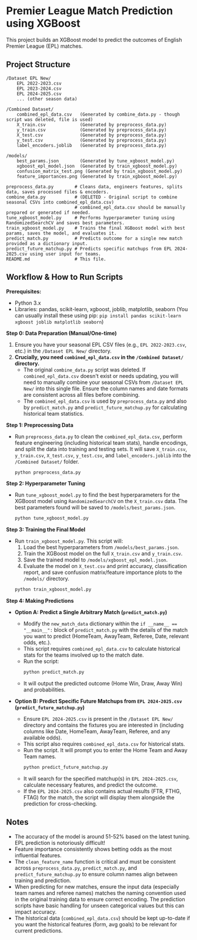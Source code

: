 # Premier League Match Prediction using XGBoost

This project builds an XGBoost model to predict the outcomes of English Premier League (EPL) matches.

## Project Structure

```
/Dataset EPL New/
    EPL 2022-2023.csv
    EPL 2023-2024.csv
    EPL 2024-2025.csv
    ... (other season data)

/Combined Dataset/
    combined_epl_data.csv   (Generated by combine_data.py - though script was deleted, file is used)
    X_train.csv             (Generated by preprocess_data.py)
    y_train.csv             (Generated by preprocess_data.py)
    X_test.csv              (Generated by preprocess_data.py)
    y_test.csv              (Generated by preprocess_data.py)
    label_encoders.joblib   (Generated by preprocess_data.py)

/models/
    best_params.json        (Generated by tune_xgboost_model.py)
    xgboost_epl_model.json  (Generated by train_xgboost_model.py)
    confusion_matrix_test.png (Generated by train_xgboost_model.py)
    feature_importances.png (Generated by train_xgboost_model.py)

preprocess_data.py        # Cleans data, engineers features, splits data, saves processed files & encoders.
combine_data.py           # (DELETED - Original script to combine seasonal CSVs into combined_epl_data.csv)
                          # combined_epl_data.csv should be manually prepared or generated if needed.
tune_xgboost_model.py     # Performs hyperparameter tuning using RandomizedSearchCV and saves best parameters.
train_xgboost_model.py    # Trains the final XGBoost model with best params, saves the model, and evaluates it.
predict_match.py          # Predicts outcome for a single new match provided as a dictionary input.
predict_future_matchup.py # Predicts specific matchups from EPL 2024-2025.csv using user input for teams.
README.md                 # This file.
```

## Workflow & How to Run Scripts

**Prerequisites:**
*   Python 3.x
*   Libraries: pandas, scikit-learn, xgboost, joblib, matplotlib, seaborn
    (You can usually install these using pip: `pip install pandas scikit-learn xgboost joblib matplotlib seaborn`)

**Step 0: Data Preparation (Manual/One-time)**
1.  Ensure you have your seasonal EPL CSV files (e.g., `EPL 2022-2023.csv`, etc.) in the `/Dataset EPL New/` directory.
2.  **Crucially, you need `combined_epl_data.csv` in the `/Combined Dataset/` directory.**
    *   The original `combine_data.py` script was deleted. If `combined_epl_data.csv` doesn't exist or needs updating, you will need to manually combine your seasonal CSVs from `/Dataset EPL New/` into this single file. Ensure the column names and date formats are consistent across all files before combining.
    *   The `combined_epl_data.csv` is used by `preprocess_data.py` and also by `predict_match.py` and `predict_future_matchup.py` for calculating historical team statistics.

**Step 1: Preprocessing Data**
*   Run `preprocess_data.py` to clean the `combined_epl_data.csv`, perform feature engineering (including historical team stats), handle encodings, and split the data into training and testing sets. It will save `X_train.csv`, `y_train.csv`, `X_test.csv`, `y_test.csv`, and `label_encoders.joblib` into the `/Combined Dataset/` folder.
    ```bash
    python preprocess_data.py
    ```

**Step 2: Hyperparameter Tuning**
*   Run `tune_xgboost_model.py` to find the best hyperparameters for the XGBoost model using `RandomizedSearchCV` on the `X_train.csv` data. The best parameters found will be saved to `/models/best_params.json`.
    ```bash
    python tune_xgboost_model.py
    ```

**Step 3: Training the Final Model**
*   Run `train_xgboost_model.py`. This script will:
    1.  Load the best hyperparameters from `/models/best_params.json`.
    2.  Train the XGBoost model on the full `X_train.csv` and `y_train.csv`.
    3.  Save the trained model to `/models/xgboost_epl_model.json`.
    4.  Evaluate the model on `X_test.csv` and print accuracy, classification report, and save confusion matrix/feature importance plots to the `/models/` directory.
    ```bash
    python train_xgboost_model.py
    ```

**Step 4: Making Predictions**

*   **Option A: Predict a Single Arbitrary Match (`predict_match.py`)**
    *   Modify the `new_match_data` dictionary within the `if __name__ == "__main__":` block of `predict_match.py` with the details of the match you want to predict (HomeTeam, AwayTeam, Referee, Date, relevant odds, etc.).
    *   This script requires `combined_epl_data.csv` to calculate historical stats for the teams involved up to the match date.
    *   Run the script:
        ```bash
        python predict_match.py
        ```
    *   It will output the predicted outcome (Home Win, Draw, Away Win) and probabilities.

*   **Option B: Predict Specific Future Matchups from `EPL 2024-2025.csv` (`predict_future_matchup.py`)**
    *   Ensure `EPL 2024-2025.csv` is present in the `/Dataset EPL New/` directory and contains the fixtures you are interested in (including columns like Date, HomeTeam, AwayTeam, Referee, and any available odds).
    *   This script also requires `combined_epl_data.csv` for historical stats.
    *   Run the script. It will prompt you to enter the Home Team and Away Team names.
        ```bash
        python predict_future_matchup.py
        ```
    *   It will search for the specified matchup(s) in `EPL 2024-2025.csv`, calculate necessary features, and predict the outcome.
    *   If the `EPL 2024-2025.csv` also contains actual results (FTR, FTHG, FTAG) for the match, the script will display them alongside the prediction for cross-checking.

## Notes

*   The accuracy of the model is around 51-52% based on the latest tuning. EPL prediction is notoriously difficult!
*   Feature importance consistently shows betting odds as the most influential features.
*   The `clean_feature_name` function is critical and must be consistent across `preprocess_data.py`, `predict_match.py`, and `predict_future_matchup.py` to ensure column names align between training and prediction.
*   When predicting for new matches, ensure the input data (especially team names and referee names) matches the naming convention used in the original training data to ensure correct encoding. The prediction scripts have basic handling for unseen categorical values but this can impact accuracy.
*   The historical data (`combined_epl_data.csv`) should be kept up-to-date if you want the historical features (form, avg goals) to be relevant for current predictions. 